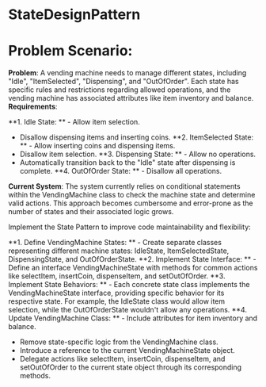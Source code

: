 # StateDesignPattern

# Problem Scenario:
**Problem**:
A vending machine needs to manage different states, including "Idle", "ItemSelected", "Dispensing", and "OutOfOrder". Each state has specific rules and restrictions regarding allowed operations, and the vending machine has associated attributes like item inventory and balance.
**Requirements**:

**1. Idle State:
**  - Allow item selection.
  - Disallow dispensing items and inserting coins.
**2. ItemSelected State:
**  - Allow inserting coins and dispensing items.
  - Disallow item selection.
**3. Dispensing State:
**  - Allow no operations.
  - Automatically transition back to the "Idle" state after dispensing is complete.
**4. OutOfOrder State:
**  - Disallow all operations.

**Current System**: The system currently relies on conditional statements within the VendingMachine class to check the machine state and determine valid actions. This approach becomes cumbersome and error-prone as the number of states and their associated logic grows.

Implement the State Pattern to improve code maintainability and flexibility:

**1. Define VendingMachine States:
**  - Create separate classes representing different machine states: IdleState, ItemSelectedState, DispensingState, and OutOfOrderState.
**2. Implement State Interface:
**  - Define an interface VendingMachineState with methods for common actions like selectItem, insertCoin, dispenseItem, and setOutOfOrder.
**3. Implement State Behaviors:
**  - Each concrete state class implements the VendingMachineState interface, providing specific behavior for its respective state. For example, the IdleState class would allow item selection, while the OutOfOrderState wouldn't allow any operations.
**4. Update VendingMachine Class:
**  - Include attributes for item inventory and balance.
  - Remove state-specific logic from the VendingMachine class.
  - Introduce a reference to the current VendingMachineState object.
  - Delegate actions like selectItem, insertCoin, dispenseItem, and setOutOfOrder to the current state object through its corresponding methods.
